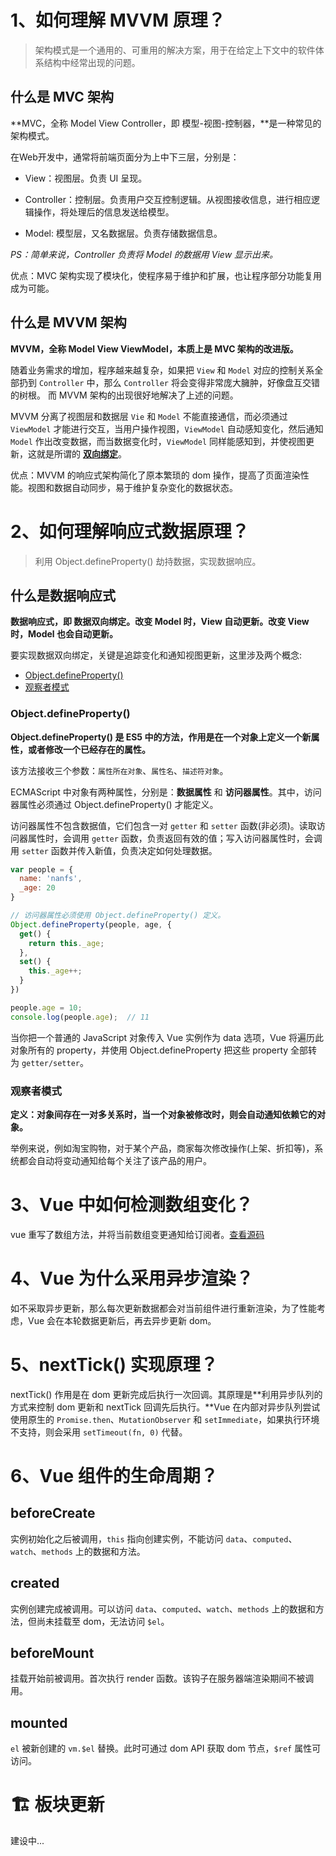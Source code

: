 # 1、如何理解 MVVM 原理？

> 架构模式是一个通用的、可重用的解决方案，用于在给定上下文中的软件体系结构中经常出现的问题。

## 什么是 MVC 架构

**MVC，全称 Model View Controller，即 模型-视图-控制器，**是一种常见的架构模式。

在Web开发中，通常将前端页面分为上中下三层，分别是：

- View：视图层。负责 UI 呈现。

- Controller：控制层。负责用户交互控制逻辑。从视图接收信息，进行相应逻辑操作，将处理后的信息发送给模型。

- Model: 模型层，又名数据层。负责存储数据信息。

*PS：简单来说，Controller 负责将 Model 的数据用 View 显示出来。*

优点：MVC 架构实现了模块化，使程序易于维护和扩展，也让程序部分功能复用成为可能。

## 什么是 MVVM 架构

**MVVM，全称 Model View ViewModel，本质上是 MVC 架构的改进版。**

随着业务需求的增加，程序越来越复杂，如果把 `View` 和 `Model` 对应的控制关系全部扔到 `Controller` 中，那么 `Controller` 将会变得非常庞大臃肿，好像盘互交错的树根。
而 MVVM 架构的出现很好地解决了上述的问题。

MVVM 分离了视图层和数据层 `Vie` 和 `Model` 不能直接通信，而必须通过 `ViewModel` 才能进行交互，当用户操作视图，`ViewModel` 自动感知变化，然后通知 `Model` 作出改变数据，而当数据变化时，`ViewModel` 同样能感知到，并使视图更新，这就是所谓的 **<a href="#?id=什么是数据响应式">双向绑定</a>**。

优点：MVVM 的响应式架构简化了原本繁琐的 dom 操作，提高了页面渲染性能。视图和数据自动同步，易于维护复杂变化的数据状态。

<!-- ## MVC 和 MVVM 区别

可以把 ViewModel 看作是对 Controller 的封装， -->

# 2、如何理解响应式数据原理？

> 利用 Object.defineProperty() 劫持数据，实现数据响应。

## 什么是数据响应式

**数据响应式，即 数据双向绑定。改变 Model 时，View 自动更新。改变 View 时，Model 也会自动更新。**

要实现数据双向绑定，关键是追踪变化和通知视图更新，这里涉及两个概念:

- [Object.defineProperty()](https://developer.mozilla.org/zh-CN/docs/Web/JavaScript/Reference/Global_Objects/Object/defineProperty)
- [观察者模式](https://www.runoob.com/design-pattern/observer-pattern.html)


### Object.defineProperty()

**Object.defineProperty() 是 ES5 中的方法，作用是在一个对象上定义一个新属性，或者修改一个已经存在的属性。**

该方法接收三个参数：`属性所在对象`、`属性名`、`描述符对象`。

ECMAScript 中对象有两种属性，分别是：**数据属性** 和 **访问器属性**。其中，访问器属性必须通过 Object.defineProperty() 才能定义。

访问器属性不包含数据值，它们包含一对 `getter` 和 `setter` 函数(非必须)。读取访问器属性时，会调用 `getter` 函数，负责返回有效的值；写入访问器属性时，会调用 `setter` 函数并传入新值，负责决定如何处理数据。

``` js
var people = {
  name: 'nanfs',
  _age: 20
}

// 访问器属性必须使用 Object.defineProperty() 定义。
Object.defineProperty(people, age, {
  get() {
    return this._age;
  },
  set() {
    this._age++;
  }
})

people.age = 10;
console.log(people.age);  // 11
```

当你把一个普通的 JavaScript 对象传入 Vue 实例作为 data 选项，Vue 将遍历此对象所有的 property，并使用 Object.defineProperty 把这些 property 全部转为 `getter/setter`。

### 观察者模式

**定义：对象间存在一对多关系时，当一个对象被修改时，则会自动通知依赖它的对象。**

举例来说，例如淘宝购物，对于某个产品，商家每次修改操作(上架、折扣等)，系统都会自动将变动通知给每个关注了该产品的用户。

# 3、Vue 中如何检测数组变化？

vue 重写了数组方法，并将当前数组变更通知给订阅者。[查看源码](https://github.com/vuejs/vue/blob/dev/src/core/observer/array.js)

# 4、Vue 为什么采用异步渲染？

如不采取异步更新，那么每次更新数据都会对当前组件进行重新渲染，为了性能考虑，Vue 会在本轮数据更新后，再去异步更新 dom。

# 5、nextTick() 实现原理？

nextTick() 作用是在 dom 更新完成后执行一次回调。其原理是**利用异步队列的方式来控制 dom 更新和 nextTick 回调先后执行。**Vue 在内部对异步队列尝试使用原生的 `Promise.then`、`MutationObserver` 和 `setImmediate`，如果执行环境不支持，则会采用 `setTimeout(fn, 0)` 代替。

# 6、Vue 组件的生命周期？

## beforeCreate

实例初始化之后被调用，`this` 指向创建实例，不能访问 `data`、`computed`、`watch`、`methods` 上的数据和方法。

## created

实例创建完成被调用。可以访问 `data`、`computed`、`watch`、`methods` 上的数据和方法，但尚未挂载至 dom，无法访问 `$el`。

## beforeMount

挂载开始前被调用。首次执行 render 函数。该钩子在服务器端渲染期间不被调用。

## mounted

`el` 被新创建的 `vm.$el` 替换。此时可通过 dom API 获取 dom 节点，`$ref` 属性可访问。

# 🏗️ 板块更新

建设中...